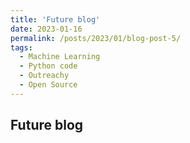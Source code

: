 ```yaml
---
title: 'Future blog'
date: 2023-01-16
permalink: /posts/2023/01/blog-post-5/
tags:
  - Machine Learning
  - Python code
  - Outreachy
  - Open Source
---
```

Future blog
---





